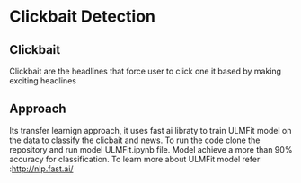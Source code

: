 # Clickbait Detection
## Clickbait 
Clickbait are the headlines that force user to click one it based by making exciting headlines 
## Approach
Its transfer learnign approach, it uses fast ai libraty to train ULMFit model on the data to classify the clicbait and news. To run the code clone the repository and run model ULMFit.ipynb file. Model achieve a more than 90% accuracy for classification. To learn more about ULMFit model refer :http://nlp.fast.ai/ 
